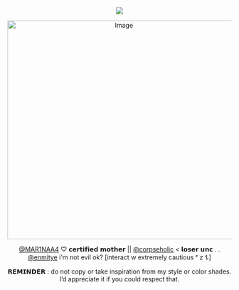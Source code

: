 <div align="center">
  
![](https://komarev.com/ghpvc/?username=D0NQUlX0TE&color=e2ca8c&base=1000&label=sours)

<img width="508" height="491" alt="Image" src="https://github.com/user-attachments/assets/81a83c1b-34ce-4750-bee8-d279ce3ca6e3" />

  [@MAR1NAA4](https://github.com/MAR1NAA4) ♡ 𝗰𝗲𝗿𝘁𝗶𝗳𝗶𝗲𝗱 𝗺𝗼𝘁𝗵𝗲𝗿  || [@corpseholic](https://github.com/corpseholic) < 𝗹𝗼𝘀𝗲𝗿 𝘂𝗻𝗰 . . [@enmitye](https://github.com/enmitye) i'm not evil ok?
 [interact w extremely cautious ᶻ 𝗓 𐰁]

 𝗥𝗘𝗠𝗜𝗡𝗗𝗘𝗥 : do not copy or take inspiration from my style or color shades. I’d appreciate it if you could respect that.

